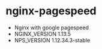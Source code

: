 # nginx-pagespeed
* Nginx with google pagespeed
* NGINX_VERSION 1.13.5
* NPS_VERSION 1.12.34.3-stable
